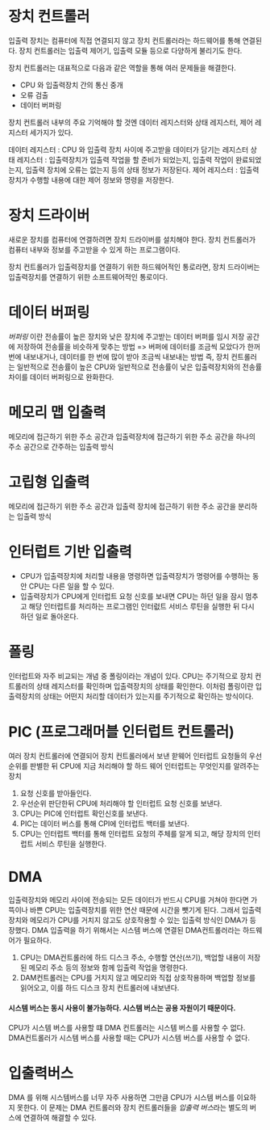 # 장치 컨트롤러

입출력 장치는 컴퓨터에 직접 연결되지 않고 장치 컨트롤러라는 하드웨어를 통해 연결된다.
장치 컨트롤러는 입출력 제어기, 입출력 모듈 등으로 다양하게 불리기도 한다.

장치 컨트롤러는 대표적으로 다음과 같은 역할을 통해 여러 문제들을 해결한다.

- CPU 와 입출력장치 간의 통신 중개
- 오류 검출
- 데이터 버퍼링

장치 컨트롤러 내부의 주요 기억해야 할 것엔 데이터 레지스터와 상태 레지스터, 제어 레지스터 세가지가 있다.

데이터 레지스터 : CPU 와 입출력 장치 사이에 주고받을 데이터가 담기는 레지스터
상태 레지스터 : 입출력장치가 입출력 작업을 할 준비가 되었는지, 입출력 작업이 완료되었는지, 입출력 장치에 오류는 없는지 등의 상태 정보가 저장된다.
제어 레지스터 : 입출력장치가 수행할 내용에 대한 제어 정보와 명령을 저장한다.

# 장치 드라이버

새로운 장치를 컴퓨터에 연결하려면 장치 드라이버를 설치해야 한다.
장치 컨트롤러가 컴퓨터 내부와 정보를 주고받을 수 있게 하는 프로그램이다.

장치 컨트롤러가 입출력장치를 연결하기 위한 하드웨어적인 통로라면,
장치 드라이버는 입출력장치를 연결하기 위한 소프트웨어적인 통로이다.

# 데이터 버퍼링

_버퍼링_ 이란 전송률이 높은 장치와 낮은 장치에 주고받는 데이터 버퍼를 임시 저장 공간에 저장하여 전송률을 비슷하게 맞추는 방법
=> 버퍼에 데이터를 조금씩 모았다가 한꺼번에 내보내거나, 데이터를 한 번에 많이 받아 조금씩 내보내는 방법
즉, 장치 컨트롤러는 일반적으로 전송률이 높은 CPU와 일반적으로 전송률이 낮은 입출력장치와의 전송률 차이를 데이터 버퍼링으로 완화한다.

# 메모리 맵 입출력

메모리에 접근하기 위한 주소 공간과 입출력장치에 접근하기 위한 주소 공간을 하나의 주소 공간으로 간주하는 입출력 방식

# 고립형 입출력

메모리에 접근하기 위한 주소 공간과 입출력 장치에 접근하기 위한 주소 공간을 분리하는 입출력 방식

# 인터럽트 기반 입출력

- CPU가 입출력장치에 처리할 내용을 명령하면 입출력장치가 명령어를 수행하는 동안 CPU는 다른 일을 할 수 있다.
- 입출력장치가 CPU에게 인터럽트 요청 신호를 보내면 CPU는 하던 일을 잠시 멈추고 해당 인터럽트를 처리하는 프로그램인 인터럾트 서비스 루틴을 실행한 뒤 다시 하던 일로 돌아온다.

# 폴링

인터럽트와 자주 비교되는 개념 중 폴링이라는 개념이 있다.
CPU는 주기적으로 장치 컨트롤러의 상태 레지스터를 확인하며 입출력장치의 상태를 확인한다.
이처럼 폴링이란 입출력장치의 상태는 어떤지 처리할 데이터가 있는지를 주기적으로 확인하는 방식이다.

# PIC (프로그래머블 인터럽트 컨트롤러)

여러 장치 컨트롤러에 연결되어 장치 컨트롤러에서 보낸 핟웨어 인터럽트 요청들의 우선 순위를 판별한 뒤 CPU에 지금 처리해야 할 하드 웨어 인터럽트는 무엇인지를 알려주는 장치

1. 요청 신호를 받아들인다.
2. 우선순위 판단한뒤 CPU에 처리해야 할 인터럽트 요청 신호를 보낸다.
3. CPU는 PIC에 인터럽트 확인신호를 보낸다.
4. PIC는 데이터 버스를 통해 CPI에 인터럽트 백터를 보낸다.
5. CPU는 인터럽트 백터를 통해 인터럽트 요청의 주체를 알게 되고, 해당 장치의 인터럽트 서비스 루틴을 실행한다.

# DMA

입출력장치와 메모리 사이에 전송되는 모든 데이터가 반드시 CPU를 거쳐야 한다면 가뜩이나 바쁜 CPU는 입출력장치를 위한 연산 때문에 시간을 뺏기게 된다.
그래서 입출력장치와 메모리가 CPU를 거치지 않고도 상호작용할 수 있는 입출력 방식인 DMA가 등장했다.
DMA 입출력을 하기 위해서는 시스템 버스에 연결된 DMA컨트롤러라는 하드웨어가 필요하다.

1. CPU는 DMA컨트롤러에 하드 디스크 주소, 수행할 연산(쓰기), 백업할 내용이 저장된 메모리 주소 등의 정보와 함께 입출력 작업을 명령한다.
2. DAM컨트롤러는 CPU를 거치지 않고 메모리와 직접 상호작용하며 백업할 정보를 읽어오고, 이를 하드 디스크 장치 컨트롤러에 내보낸다.

#### 시스템 버스는 동시 사용이 불가능하다. 시스템 버스는 공용 자원이기 때문이다.

CPU가 시스템 버스를 사용할 떄 DMA 컨트롤러는 시스템 버스를 사용할 수 없다.
DMA컨트롤러가 시스템 버스를 사용할 때는 CPU가 시스템 버스를 사용할 수 없다.

# 입출력버스

DMA 를 위해 시스템버스를 너무 자주 사용하면 그만큼 CPU가 시스템 버스를 이요하지 못한다. 이 문제는 DMA 컨트롤러와 장치 컨트롤러들을 *입출력 버스*라는 별도의 버스에 연결하여 해결할 수 있다.
